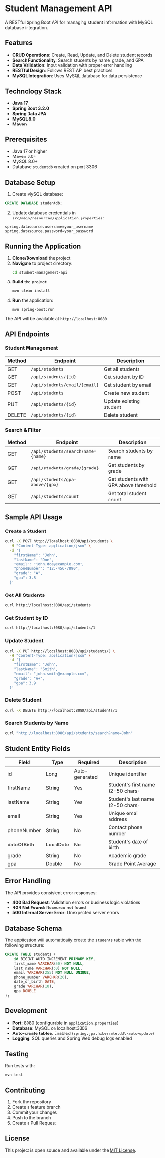 # Student Management API

A RESTful Spring Boot API for managing student information with MySQL database integration.

## Features

- **CRUD Operations**: Create, Read, Update, and Delete student records
- **Search Functionality**: Search students by name, grade, and GPA
- **Data Validation**: Input validation with proper error handling
- **RESTful Design**: Follows REST API best practices
- **MySQL Integration**: Uses MySQL database for data persistence

## Technology Stack

- **Java 17**
- **Spring Boot 3.2.0**
- **Spring Data JPA**
- **MySQL 8.0**
- **Maven**

## Prerequisites

- Java 17 or higher
- Maven 3.6+
- MySQL 8.0+
- Database `studentdb` created on port 3306

## Database Setup

1. Create MySQL database:
```sql
CREATE DATABASE studentdb;
```

2. Update database credentials in `src/main/resources/application.properties`:
```properties
spring.datasource.username=your_username
spring.datasource.password=your_password
```

## Running the Application

1. **Clone/Download** the project
2. **Navigate** to project directory:
   ```bash
   cd student-management-api
   ```
3. **Build** the project:
   ```bash
   mvn clean install
   ```
4. **Run** the application:
   ```bash
   mvn spring-boot:run
   ```

The API will be available at `http://localhost:8080`

## API Endpoints

### Student Management

| Method | Endpoint | Description |
|--------|----------|-------------|
| GET | `/api/students` | Get all students |
| GET | `/api/students/{id}` | Get student by ID |
| GET | `/api/students/email/{email}` | Get student by email |
| POST | `/api/students` | Create new student |
| PUT | `/api/students/{id}` | Update existing student |
| DELETE | `/api/students/{id}` | Delete student |

### Search & Filter

| Method | Endpoint | Description |
|--------|----------|-------------|
| GET | `/api/students/search?name={name}` | Search students by name |
| GET | `/api/students/grade/{grade}` | Get students by grade |
| GET | `/api/students/gpa-above/{gpa}` | Get students with GPA above threshold |
| GET | `/api/students/count` | Get total student count |

## Sample API Usage

### Create a Student
```bash
curl -X POST http://localhost:8080/api/students \
  -H "Content-Type: application/json" \
  -d '{
    "firstName": "John",
    "lastName": "Doe",
    "email": "john.doe@example.com",
    "phoneNumber": "123-456-7890",
    "grade": "A",
    "gpa": 3.8
  }'
```

### Get All Students
```bash
curl http://localhost:8080/api/students
```

### Get Student by ID
```bash
curl http://localhost:8080/api/students/1
```

### Update Student
```bash
curl -X PUT http://localhost:8080/api/students/1 \
  -H "Content-Type: application/json" \
  -d '{
    "firstName": "John",
    "lastName": "Smith",
    "email": "john.smith@example.com",
    "grade": "A+",
    "gpa": 3.9
  }'
```

### Delete Student
```bash
curl -X DELETE http://localhost:8080/api/students/1
```

### Search Students by Name
```bash
curl "http://localhost:8080/api/students/search?name=John"
```

## Student Entity Fields

| Field | Type | Required | Description |
|-------|------|----------|-------------|
| id | Long | Auto-generated | Unique identifier |
| firstName | String | Yes | Student's first name (2-50 chars) |
| lastName | String | Yes | Student's last name (2-50 chars) |
| email | String | Yes | Unique email address |
| phoneNumber | String | No | Contact phone number |
| dateOfBirth | LocalDate | No | Student's date of birth |
| grade | String | No | Academic grade |
| gpa | Double | No | Grade Point Average |

## Error Handling

The API provides consistent error responses:

- **400 Bad Request**: Validation errors or business logic violations
- **404 Not Found**: Resource not found
- **500 Internal Server Error**: Unexpected server errors

## Database Schema

The application will automatically create the `students` table with the following structure:

```sql
CREATE TABLE students (
    id BIGINT AUTO_INCREMENT PRIMARY KEY,
    first_name VARCHAR(50) NOT NULL,
    last_name VARCHAR(50) NOT NULL,
    email VARCHAR(255) NOT NULL UNIQUE,
    phone_number VARCHAR(20),
    date_of_birth DATE,
    grade VARCHAR(10),
    gpa DOUBLE
);
```

## Development

- **Port**: 8080 (configurable in `application.properties`)
- **Database**: MySQL on localhost:3306
- **Auto-create tables**: Enabled (`spring.jpa.hibernate.ddl-auto=update`)
- **Logging**: SQL queries and Spring Web debug logs enabled

## Testing

Run tests with:
```bash
mvn test
```

## Contributing

1. Fork the repository
2. Create a feature branch
3. Commit your changes
4. Push to the branch
5. Create a Pull Request

## License

This project is open source and available under the [MIT License](LICENSE).
